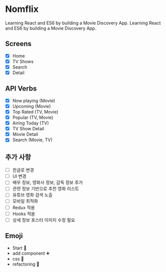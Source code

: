 # Nomflix

Learning React and ES6 by building a Movie Discovery App. Learning React and ES6 by building a Movie Discovery App.

## Screens

- [x] Home
- [x] TV Shows
- [x] Search
- [x] Detail

## API Verbs

- [x] Now playing (Movie)
- [x] Upcoming (Movie)
- [x] Top Rated (TV, Movie)
- [x] Popular (TV, Movie)
- [x] Airing Today (TV)
- [x] TV Show Detail
- [x] Movie Detail
- [x] Search (Movie, TV)

## 추가 사항

- [ ] 한글로 변경
- [ ] UI 변경
- [ ] 배우 정보, 영화사 정보, 감독 정보 추가
- [ ] 관련 정보 기반으로 추천 영화 리스트
- [ ] 유튜브 영화 검색 노출
- [ ] 모바일 최적화
- [ ] Redux 적용
- [ ] Hooks 적용
- [ ] 상세 정보 포스터 이미지 수정 필요

## Emoji

- Start :rocket:
- add component :heavy_plus_sign:
- css :art:
- refactoring :wrench:
